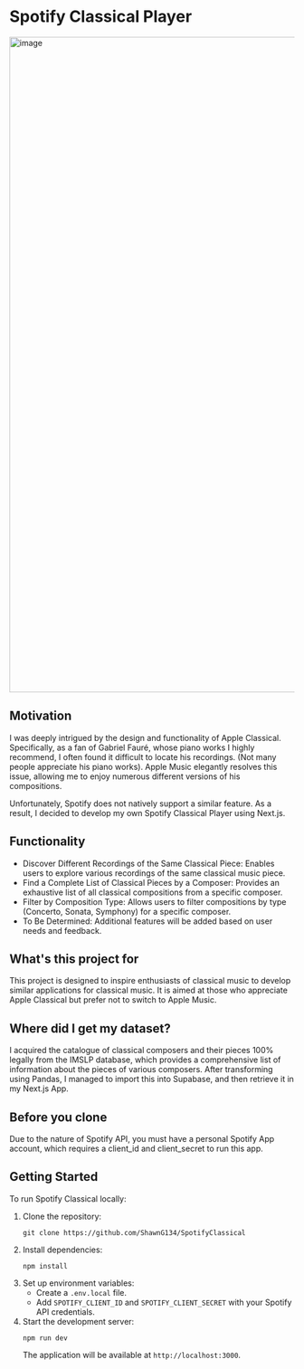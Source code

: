 # Spotify Classical Player

<img width="1159" alt="image" src="https://github.com/ShawnG134/SpotifyClassical/assets/168505455/7a2a364e-3b21-4110-88c7-6080856050a0">

## Motivation

I was deeply intrigued by the design and functionality of Apple Classical. Specifically, as a fan of Gabriel Fauré,
whose piano works I highly recommend, I often found it difficult to locate his recordings. (Not many people appreciate
his piano works). Apple Music elegantly resolves this issue, allowing me to enjoy numerous different versions of his
compositions.

Unfortunately, Spotify does not natively support a similar feature. As a result, I decided to develop my own Spotify
Classical Player using Next.js.

## Functionality

- Discover Different Recordings of the Same Classical Piece: Enables users to explore various recordings of the same
  classical music piece.
- Find a Complete List of Classical Pieces by a Composer: Provides an exhaustive list of all classical compositions from
  a specific composer.
- Filter by Composition Type: Allows users to filter compositions by type (Concerto, Sonata, Symphony) for a specific
  composer.
- To Be Determined: Additional features will be added based on user needs and feedback.

## What's this project for

This project is designed to inspire enthusiasts of classical music to develop similar applications for classical music.
It is aimed at those who appreciate Apple Classical but prefer not to switch to Apple Music.

## Where did I get my dataset?

I acquired the catalogue of classical composers and their pieces 100% legally from the IMSLP database, which provides a
comprehensive list of information about the pieces of various composers. After transforming using Pandas, I managed to
import this into Supabase, and then retrieve it in my Next.js App.

## Before you clone

Due to the nature of Spotify API, you must have a personal Spotify App account, which requires a client_id and
client_secret to run this app.

## Getting Started

To run Spotify Classical locally:

1. Clone the repository:
   ```
   git clone https://github.com/ShawnG134/SpotifyClassical
   ```
2. Install dependencies:
   ```
   npm install
   ```
3. Set up environment variables:
    - Create a `.env.local` file.
    - Add `SPOTIFY_CLIENT_ID` and `SPOTIFY_CLIENT_SECRET` with your Spotify API credentials.
4. Start the development server:
   ```
   npm run dev
   ```
   The application will be available at `http://localhost:3000`.
